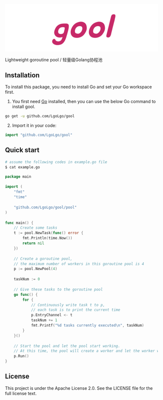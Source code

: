 ![gool](img/gool.png)

Lightweight goroutine pool / 轻量级Golang协程池

## Installation

To install this package, you need to install Go and set your Go workspace first.

1. You first need [Go](https://golang.org/) installed, then you can use the below Go command to install gool.

```sh
go get -u github.com/LgoLgo/gool
```

2. Import it in your code:

```go
import "github.com/LgoLgo/gool"
```

## Quick start

```sh
# assume the following codes in example.go file
$ cat example.go
```

```go
package main

import (
	"fmt"
	"time"

	"github.com/LgoLgo/gool/pool"
)

func main() {
	// Create some tasks
	t := pool.NewTask(func() error {
		fmt.Println(time.Now())
		return nil
	})

	// Create a goroutine pool,
	// the maximum number of workers in this goroutine pool is 4
	p := pool.NewPool(4)

	taskNum := 0

	// Give these tasks to the goroutine pool
	go func() {
		for {
			// Continuously write task t to p,
			// each task is to print the current time
			p.EntryChannel <- t
			taskNum += 1
			fmt.Printf("%d tasks currently executed\n", taskNum)
		}
	}()

	// Start the pool and let the pool start working.
	// At this time, the pool will create a worker and let the worker work
	p.Run()
}
```

## License

This project is under the Apache License 2.0. See the LICENSE file for the full license text.